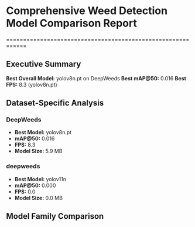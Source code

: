 # Comprehensive Weed Detection Model Comparison Report
============================================================

## Executive Summary

**Best Overall Model:** yolov8n.pt on DeepWeeds
**Best mAP@50:** 0.016
**Best FPS:** 8.3 (yolov8n.pt)

## Dataset-Specific Analysis

### DeepWeeds
- **Best Model:** yolov8n.pt
- **mAP@50:** 0.016
- **FPS:** 8.3
- **Model Size:** 5.9 MB

### deepweeds
- **Best Model:** yolov11n
- **mAP@50:** 0.000
- **FPS:** 0.0
- **Model Size:** 0.0 MB

## Model Family Comparison
